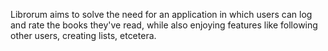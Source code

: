 Librorum aims to solve the need for an application in which users can log and rate the books they've read, while also enjoying features like following other users, creating lists, etcetera.
